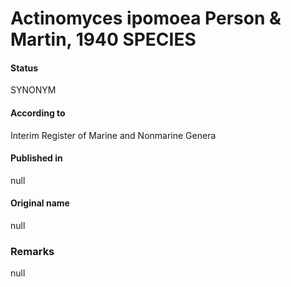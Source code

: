 # Actinomyces ipomoea Person & Martin, 1940 SPECIES

#### Status
SYNONYM

#### According to
Interim Register of Marine and Nonmarine Genera

#### Published in
null

#### Original name
null

### Remarks
null